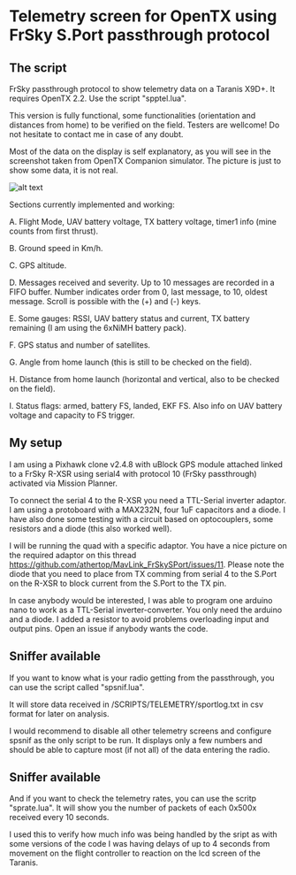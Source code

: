 # Telemetry screen for OpenTX using FrSky S.Port passthrough protocol

## The script

FrSky passthrough protocol to show telemetry data on a Taranis X9D+. It requires OpenTX 2.2. Use the script "spptel.lua".

This version is fully functional, some functionalities (orientation and distances from home) to be verified on the field. Testers are wellcome! Do not hesitate to contact me in case of any doubt.

Most of the data on the display is self explanatory, as you will see in the screenshot taken from OpenTX Companion simulator. The picture is just to show some data, it is not real.

![alt text](https://github.com/jplopezll/OpenTX_FrSkySPort_passthrough_0.0.1-dev/blob/master/images/layoutv002.png "Telemetry screen layout.")

Sections currently implemented and working:

A. Flight Mode, UAV battery voltage, TX battery voltage, timer1 info (mine counts from first thrust).

B. Ground speed in Km/h.

C. GPS altitude.

D. Messages received and severity. Up to 10 messages are recorded in a FIFO buffer. Number indicates order from 0, last message, to 10, oldest message. Scroll is possible with the (+) and (-) keys.

E. Some gauges: RSSI, UAV battery status and current, TX battery remaining (I am using the 6xNiMH battery pack).

F. GPS status and number of satellites.

G. Angle from home launch (this is still to be checked on the field).

H. Distance from home launch (horizontal and vertical, also to be checked on the field).

I. Status flags: armed, battery FS, landed, EKF FS. Also info on UAV battery voltage and capacity to FS trigger.


## My setup

I am using a Pixhawk clone v2.4.8 with uBlock GPS module attached linked to a FrSky R-XSR using serial4 with protocol 10 (FrSky passthrough) activated via Mission Planner.

To connect the serial 4 to the R-XSR you need a TTL-Serial inverter adaptor. I am using a protoboard with a MAX232N, four 1uF capacitors and a diode. I have also done some testing with a circuit based on optocouplers, some resistors and a diode (this also worked well).

I will be running the quad with a specific adaptor. You have a nice picture on the required adaptor on this thread <https://github.com/athertop/MavLink_FrSkySPort/issues/11>. Please note the diode that you need to place from TX comming from serial 4 to the S.Port on the R-XSR to block current from the S.Port to the TX pin.

In case anybody would be interested, I was able to program one arduino nano to work as a TTL-Serial inverter-converter. You only need the arduino and a diode. I added a resistor to avoid problems overloading input and output pins. Open an issue if anybody wants the code.

## Sniffer available

If you want to know what is your radio getting from the passthrough, you can use the script called "spsnif.lua".

It will store data received in /SCRIPTS/TELEMETRY/sportlog.txt in csv format for later on analysis.

I would recommend to disable all other telemetry screens and configure spsnif as the only script to be run. It displays only a few numbers and should be able to capture most (if not all) of the data entering the radio.

## Sniffer available

And if you want to check the telemetry rates, you can use the scritp "sprate.lua". It will show you the number of packets of each 0x500x received every 10 seconds.

I used this to verify how much info was being handled by the sript as with some versions of the code I was having delays of up to 4 seconds from movement on the flight controller to reaction on the lcd screen of the Taranis.